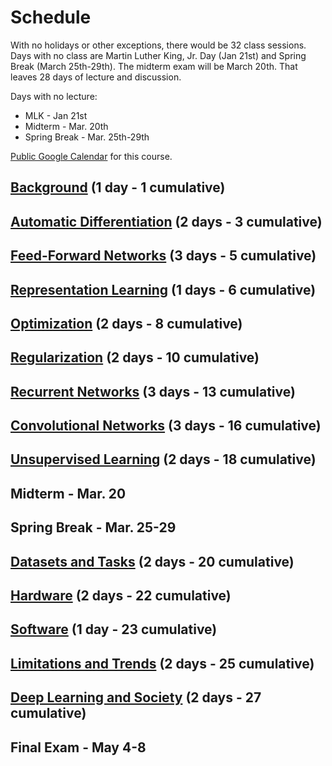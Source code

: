 # Schedule

With no holidays or other exceptions, there would be 32 class sessions. Days with no class are Martin Luther King, Jr. Day (Jan 21st) and Spring Break (March 25th-29th). The midterm exam will be March 20th. That leaves 28 days of lecture and discussion.

Days with no lecture:
* MLK - Jan 21st
* Midterm - Mar. 20th
* Spring Break - Mar. 25th-29th

[Public Google Calendar](https://calendar.google.com/calendar/b/2?cid=Y3NjaTU5MjJzcHJpbmcyMDE5QGdtYWlsLmNvbQ) for this course.

## [Background](https://github.com/ndronen/net/wiki/Background) (1 day - 1 cumulative)

## [Automatic Differentiation](https://github.com/ndronen/net/wiki/Automatic-Differentiation) (2 days - 3 cumulative)

## [Feed-Forward Networks](https://github.com/ndronen/net/wiki/Feed-Forward-Networks) (3 days - 5 cumulative)

## [Representation Learning](https://github.com/ndronen/net/wiki/Representation-Learning) (1 days - 6 cumulative)

## [Optimization](https://github.com/ndronen/net/wiki/Optimization) (2 days - 8 cumulative)

## [Regularization](https://github.com/ndronen/net/wiki/Regularization) (2 days - 10 cumulative)

## [Recurrent Networks](https://github.com/ndronen/net/wiki/Recurrent-Networks) (3 days - 13 cumulative)

## [Convolutional Networks](https://github.com/ndronen/net/wiki/Convolutional-Networks) (3 days - 16 cumulative)

## [Unsupervised Learning](https://github.com/ndronen/net/wiki/Unsupervised-Learning) (2 days - 18 cumulative)

## Midterm - Mar. 20

## Spring Break - Mar. 25-29

## [Datasets and Tasks](https://github.com/ndronen/net/wiki/Datasets-and-Tasks) (2 days - 20 cumulative)

## [Hardware](https://github.com/ndronen/net/wiki/Hardware) (2 days - 22 cumulative)

## [Software](https://github.com/ndronen/net/wiki/Software) (1 day - 23 cumulative)

## [Limitations and Trends](https://github.com/ndronen/net/wiki/Limitations-and-Trends) (2 days - 25 cumulative)

## [Deep Learning and Society](https://github.com/ndronen/net/wiki/Deep-Learning-and-Society) (2 days - 27 cumulative)

## Final Exam - May 4-8
